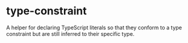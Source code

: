 # type-constraint
A helper for declaring TypeScript literals so that they conform to a type constraint but are still inferred to their specific type.
